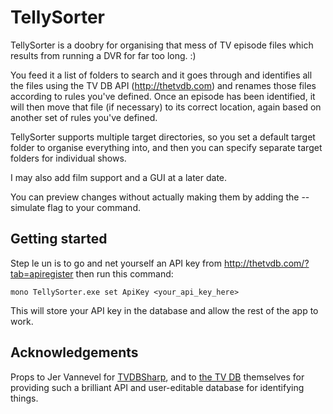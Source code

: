 # TellySorter

TellySorter is a doobry for organising that mess of TV episode files which results from running a DVR for far too long. :)

You feed it a list of folders to search and it goes through and identifies all the files using the TV DB API
(http://thetvdb.com) and renames those files according to rules you've defined.  Once an episode has been identified, it
will then move that file (if necessary) to its correct location, again based on another set of rules you've defined.

TellySorter supports multiple target directories, so you set a default target folder to organise everything into, and then
you can specify separate target folders for individual shows.

I may also add film support and a GUI at a later date.

You can preview changes without actually making them by adding the --simulate flag to your command.

## Getting started

Step le un is to go and net yourself an API key from http://thetvdb.com/?tab=apiregister then run this command:

    mono TellySorter.exe set ApiKey <your_api_key_here>

This will store your API key in the database and allow the rest of the app to work.



## Acknowledgements

Props to Jer Vannevel for [TVDBSharp](https://github.com/Vannevelj/TVDBSharp), and to [the TV DB](http://www.thetvdb.com/)
themselves for providing such a brilliant API and user-editable database for identifying things.
